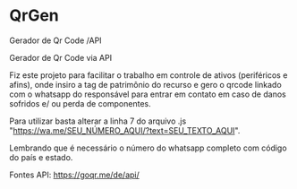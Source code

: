 # QrGen
Gerador de Qr Code /API

Gerador de Qr Code via API

  Fiz este projeto para facilitar o trabalho em controle de ativos (periféricos e afins), onde insiro a tag de patrimônio do recurso e gero o qrcode linkado com o whatsapp do responsável para entrar em contato em caso de danos sofridos e/ ou perda de componentes. 


Para utilizar basta alterar a linha 7 do arquivo .js "https://wa.me/SEU_NÚMERO_AQUI/?text=SEU_TEXTO_AQUI".

Lembrando que é necessário o número do whatsapp completo com código do país e estado. 





Fontes API: https://goqr.me/de/api/
